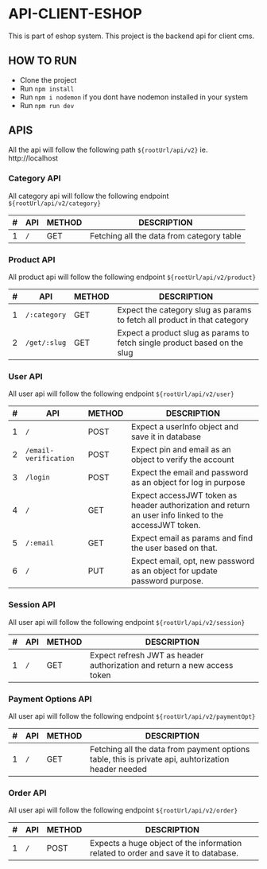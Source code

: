 # API-CLIENT-ESHOP

This is part of eshop system. This project is the backend api for client cms.

## HOW TO RUN

- Clone the project
- Run `npm install`
- Run `npm i nodemon` if you dont have nodemon installed in your system
- Run `npm run dev`

## APIS

All the api will follow the following path `${rootUrl/api/v2}` ie. http://localhost

### Category API

All category api will follow the following endpoint `${rootUrl/api/v2/category}`

| #   | API | METHOD | DESCRIPTION                               |
| --- | --- | ------ | ----------------------------------------- |
| 1   | `/` | GET    | Fetching all the data from category table |

### Product API

All product api will follow the following endpoint `${rootUrl/api/v2/product}`

| #   | API          | METHOD | DESCRIPTION                                                               |
| --- | ------------ | ------ | ------------------------------------------------------------------------- |
| 1   | `/:category` | GET    | Expect the category slug as params to fetch all product in that category  |
| 2   | `/get/:slug` | GET    | Expect a product slug as params to fetch single product based on the slug |

### User API

All user api will follow the following endpoint `${rootUrl/api/v2/user}`

| #   | API                   | METHOD | DESCRIPTION                                                                                           |
| --- | --------------------- | ------ | ----------------------------------------------------------------------------------------------------- |
| 1   | `/`                   | POST   | Expect a userInfo object and save it in database                                                      |
| 2   | `/email-verification` | POST   | Expect pin and email as an object to verify the account                                               |
| 3   | `/login`              | POST   | Expect the email and password as an object for log in purpose                                         |
| 4   | `/`                   | GET    | Expect accessJWT token as header authorization and return an user info linked to the accessJWT token. |
| 5   | `/:email`             | GET    | Expect email as params and find the user based on that.                                               |
| 6   | `/`                   | PUT    | Expect email, opt, new password as an object for update password purpose.                             |

### Session API

All user api will follow the following endpoint `${rootUrl/api/v2/session}`

| #   | API | METHOD | DESCRIPTION                                                              |
| --- | --- | ------ | ------------------------------------------------------------------------ |
| 1   | `/` | GET    | Expect refresh JWT as header authorization and return a new access token |

### Payment Options API

All user api will follow the following endpoint `${rootUrl/api/v2/paymentOpt}`

| #   | API | METHOD | DESCRIPTION                                                                                        |
| --- | --- | ------ | -------------------------------------------------------------------------------------------------- |
| 1   | `/` | GET    | Fetching all the data from payment options table, this is private api, auhtorization header needed |

### Order API

All user api will follow the following endpoint `${rootUrl/api/v2/order}`

| #   | API | METHOD | DESCRIPTION                                                                        |
| --- | --- | ------ | ---------------------------------------------------------------------------------- |
| 1   | `/` | POST   | Expects a huge object of the information related to order and save it to database. |
